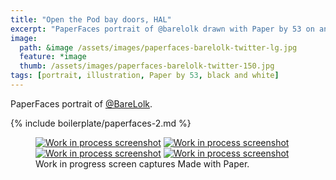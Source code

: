 ```yaml
---
title: "Open the Pod bay doors, HAL"
excerpt: "PaperFaces portrait of @barelolk drawn with Paper by 53 on an iPad."
image: 
  path: &image /assets/images/paperfaces-barelolk-twitter-lg.jpg 
  feature: *image
  thumb: /assets/images/paperfaces-barelolk-twitter-150.jpg
tags: [portrait, illustration, Paper by 53, black and white]
---
```


PaperFaces portrait of [@BareLolk](http://twitter.com/BareLolk).

{% include boilerplate/paperfaces-2.md %}

<figure class="third">
	<a href="{{ site.url }}/assets/images/paperfaces-barelolk-process-1-lg.jpg"><img src="{{ site.url }}/assets/images/paperfaces-barelolk-process-1-600.jpg" alt="Work in process screenshot"></a>
	<a href="{{ site.url }}/assets/images/paperfaces-barelolk-process-2-lg.jpg"><img src="{{ site.url }}/assets/images/paperfaces-barelolk-process-2-600.jpg" alt="Work in process screenshot"></a>
	<a href="{{ site.url }}/assets/images/paperfaces-barelolk-process-3-lg.jpg"><img src="{{ site.url }}/assets/images/paperfaces-barelolk-process-3-600.jpg" alt="Work in process screenshot"></a>
	<a href="{{ site.url }}/assets/images/paperfaces-barelolk-process-4-lg.jpg"><img src="{{ site.url }}/assets/images/paperfaces-barelolk-process-4-600.jpg" alt="Work in process screenshot"></a>
	<figcaption>Work in progress screen captures Made with Paper.</figcaption>
</figure>